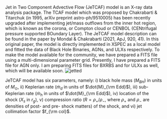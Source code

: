 Jet in Two Component Advective Flow (JeTCAF) model is an X-ray data analysis package. The TCAF model which was proposed by Chakrabarti & Titarchuk (in 1995, arXiv preprint astro-ph/9510005) has been recently upgraded after implementing jet/mass outflows from the inner hot region, which is known as the corona, or Compton cloud or CENBOL (CENtrifugal pressure supported BOundary Layer).
The JeTCAF model description can be found in the paper by Mondal & Chakrabarti (2021, ApJ, 920, 41). In this original paper, the model is directly implemented in XSPEC as a local model and fitted the data of Black Hole Binaries, AGNs, and ULXs respectively.
To make the model available for the community, we have prepared a FITS file using a multi-dimensional parameter grid. Presently, I have prepared a FITS file for AGN only. I am preparing FITS files for BXRBS and for ULXs as well, which will be available soon. 
![jetted](https://github.com/santanumondal87/JeTCAF-A-package-for-X-ray-spectral-fitting-of-black-holes-across-mass-scale/assets/34309461/a34e60aa-b22b-49bf-86a6-af605c48a384)

JeTCAF model has six parameters, namely: i) black hole mass ($M_{BH}$) in units of $M_\odot$,
ii) Keplerian rate ($`\dot{m}_d`$ in units of $`\dot{M}_{\rm Edd}`$), iii) sub-Keplerian rate ($`\dot{m}_h`$ in units of
$`\dot{M}_{\rm Edd}`$), iv) location of the shock ($X_s$ in $r_g$), v) compression ratio ($R=\rho_+ / \rho_-$, where $\rho_+$ and
$\rho_-$ are densities of post- and pre- shock matters) of the shock, and vi) jet collimation factor $`f_{\rm col}`$.
